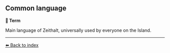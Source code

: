 ## Common language

**📑 Term**

Main language of Zeithalt, universally used by everyone on the Island.


----------
[⬅️ Back to index](../refs/index.md#bef0_s)